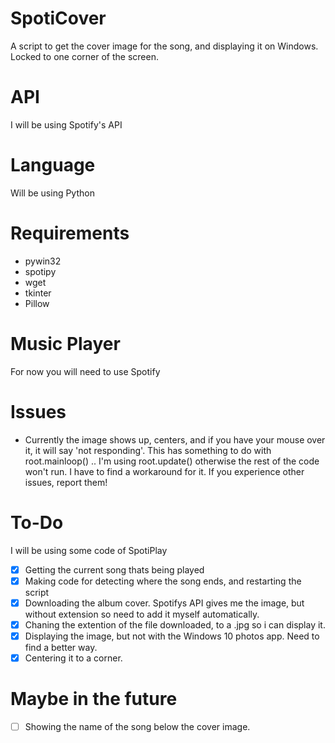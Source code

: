 # SpotiCover
A script to get the cover image for the song, and displaying it on Windows. Locked to one corner of the screen. 
# API
I will be using Spotify's API
# Language 
Will be using Python 
# Requirements 
  - pywin32
  - spotipy
  - wget
  - tkinter
  - Pillow
# Music Player
 For now you will need to use Spotify
# Issues
 - Currently the image shows up, centers, and if you have your mouse over it, it will say 'not responding'. This has something to do with root.mainloop() .. I'm using root.update() otherwise the rest of the code won't run. I have to find a workaround for it. 
 If you experience other issues, report them!
# To-Do
I will be using some code of SpotiPlay
- [X] Getting the current song thats being played
- [X] Making code for detecting where the song ends, and restarting the script
- [X] Downloading the album cover. Spotifys API gives me the image, but without extension so need to add it myself automatically.
- [X] Chaning the extention of the file downloaded, to a .jpg so i can display it. 
- [X] Displaying the image, but not with the Windows 10 photos app. Need to find a better way. 
- [X] Centering it to a corner. 
# Maybe in the future
- [ ] Showing the name of the song below the cover image. 

